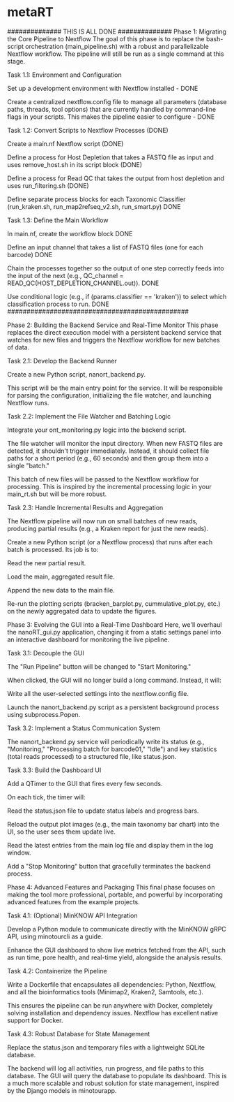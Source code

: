 # metaRT


############## THIS IS ALL DONE ##############
Phase 1: Migrating the Core Pipeline to Nextflow
The goal of this phase is to replace the bash-script orchestration (main_pipeline.sh) with a robust and parallelizable Nextflow workflow. The pipeline will still be run as a single command at this stage.

Task 1.1: Environment and Configuration

Set up a development environment with Nextflow installed - DONE

Create a centralized nextflow.config file to manage all parameters (database paths, threads, tool options) that are currently handled by command-line flags in your scripts. This makes the pipeline easier to configure - DONE

Task 1.2: Convert Scripts to Nextflow Processes (DONE)

Create a main.nf Nextflow script (DONE)

Define a process for Host Depletion that takes a FASTQ file as input and uses remove_host.sh in its script block (DONE)

Define a process for Read QC that takes the output from host depletion and uses run_filtering.sh (DONE)

Define separate process blocks for each Taxonomic Classifier (run_kraken.sh, run_map2refseq_v2.sh, run_smart.py) DONE

Task 1.3: Define the Main Workflow

In main.nf, create the workflow block DONE

Define an input channel that takes a list of FASTQ files (one for each barcode) DONE

Chain the processes together so the output of one step correctly feeds into the input of the next (e.g., QC_channel = READ_QC(HOST_DEPLETION_CHANNEL.out)). DONE

Use conditional logic (e.g., if (params.classifier == 'kraken')) to select which classification process to run. DONE
###############################################



Phase 2: Building the Backend Service and Real-Time Monitor
This phase replaces the direct execution model with a persistent backend service that watches for new files and triggers the Nextflow workflow for new batches of data.

Task 2.1: Develop the Backend Runner

Create a new Python script, nanort_backend.py.

This script will be the main entry point for the service. It will be responsible for parsing the configuration, initializing the file watcher, and launching Nextflow runs.

Task 2.2: Implement the File Watcher and Batching Logic

Integrate your ont_monitoring.py logic into the backend script.

The file watcher will monitor the input directory. When new FASTQ files are detected, it shouldn't trigger immediately. Instead, it should collect file paths for a short period (e.g., 60 seconds) and then group them into a single "batch."

This batch of new files will be passed to the Nextflow workflow for processing. This is inspired by the incremental processing logic in your main_rt.sh but will be more robust.

Task 2.3: Handle Incremental Results and Aggregation

The Nextflow pipeline will now run on small batches of new reads, producing partial results (e.g., a Kraken report for just the new reads).

Create a new Python script (or a Nextflow process) that runs after each batch is processed. Its job is to:

Read the new partial result.

Load the main, aggregated result file.

Append the new data to the main file.

Re-run the plotting scripts (bracken_barplot.py, cummulative_plot.py, etc.) on the newly aggregated data to update the figures.

Phase 3: Evolving the GUI into a Real-Time Dashboard
Here, we'll overhaul the nanoRT_gui.py application, changing it from a static settings panel into an interactive dashboard for monitoring the live pipeline.

Task 3.1: Decouple the GUI

The "Run Pipeline" button will be changed to "Start Monitoring."

When clicked, the GUI will no longer build a long command. Instead, it will:

Write all the user-selected settings into the nextflow.config file.

Launch the nanort_backend.py script as a persistent background process using subprocess.Popen.

Task 3.2: Implement a Status Communication System

The nanort_backend.py service will periodically write its status (e.g., "Monitoring," "Processing batch for barcode01," "Idle") and key statistics (total reads processed) to a structured file, like status.json.

Task 3.3: Build the Dashboard UI

Add a QTimer to the GUI that fires every few seconds.

On each tick, the timer will:

Read the status.json file to update status labels and progress bars.

Reload the output plot images (e.g., the main taxonomy bar chart) into the UI, so the user sees them update live.

Read the latest entries from the main log file and display them in the log window.

Add a "Stop Monitoring" button that gracefully terminates the backend process.

Phase 4: Advanced Features and Packaging
This final phase focuses on making the tool more professional, portable, and powerful by incorporating advanced features from the example projects.

Task 4.1: (Optional) MinKNOW API Integration

Develop a Python module to communicate directly with the MinKNOW gRPC API, using minotourcli as a guide.

Enhance the GUI dashboard to show live metrics fetched from the API, such as run time, pore health, and real-time yield, alongside the analysis results.

Task 4.2: Containerize the Pipeline

Write a Dockerfile that encapsulates all dependencies: Python, Nextflow, and all the bioinformatics tools (Minimap2, Kraken2, Samtools, etc.).

This ensures the pipeline can be run anywhere with Docker, completely solving installation and dependency issues. Nextflow has excellent native support for Docker.

Task 4.3: Robust Database for State Management

Replace the status.json and temporary files with a lightweight SQLite database.

The backend will log all activities, run progress, and file paths to this database. The GUI will query the database to populate its dashboard. This is a much more scalable and robust solution for state management, inspired by the Django models in minotourapp.